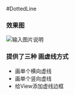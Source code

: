 #DottedLine
### 效果图
![输入图片说明](http://git.oschina.net/uploads/images/2016/0830/131538_6a946282_727503.png "在这里输入图片标题")

### 提供了三种 画虚线方式 
- 画单个横向虚线 
- 画单个竖向虚线 
- 给View添加虚线边框

